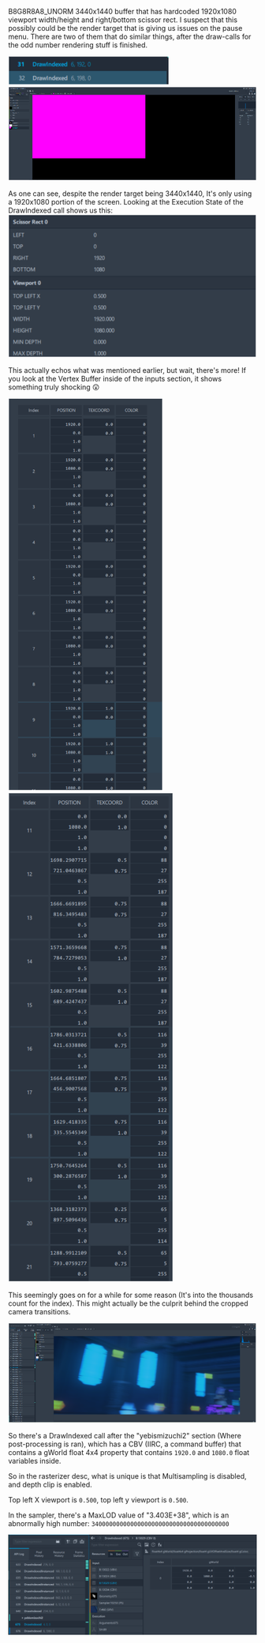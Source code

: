 B8G8R8A8_UNORM 3440x1440 buffer that has hardcoded 1920x1080 viewport width/height and right/bottom scissor rect.
I suspect that this possibly could be the render target that is giving us issues on the pause menu.
There are two of them that do similar things, after the draw-calls for the odd number rendering stuff is finished.

![[RT_01.png]](../Assets/Rendering/RT_01.png)
![[RT_02.png]](../Assets/Rendering/RT_02.png)
 
As one can see, despite the render target being 3440x1440, It's only using a 1920x1080 portion of the screen.
Looking at the Execution State of the DrawIndexed call shows us this:
![[RT_03.png]](../Assets/Rendering/RT_03.png)

This actually echos what was mentioned earlier, but wait, there's more! If you look at the Vertex Buffer inside of the inputs section, it shows something truly shocking 😲

![[RT_04.png]](../Assets/Rendering/RT_04.png)
![[RT_05.png]](../Assets/Rendering/RT_05.png)
  
This seemingly goes on for a while for some reason (It's into the thousands count for the index). This might actually be the culprit behind the cropped camera transitions.

![[RT_06.png]](../Assets/Rendering/RT_06.png)


So there's a DrawIndexed call after the "yebismizuchi2" section (Where post-processing is ran), which has a CBV (IIRC, a command buffer) that contains a gWorld float 4x4 property that contains ``1920.0`` and ``1080.0`` float variables inside.

So in the rasterizer desc, what is unique is that Multisampling is disabled, and depth clip is enabled.

Top left X viewport is ``0.500``, top left y viewport is ``0.500``.

In the sampler, there's a MaxLOD value of "3.403E+38", which is an abnormally high number:
``340000000000000000000000000000000000000``

![RT_07.png](../Assets/Rendering/RT_07.png)